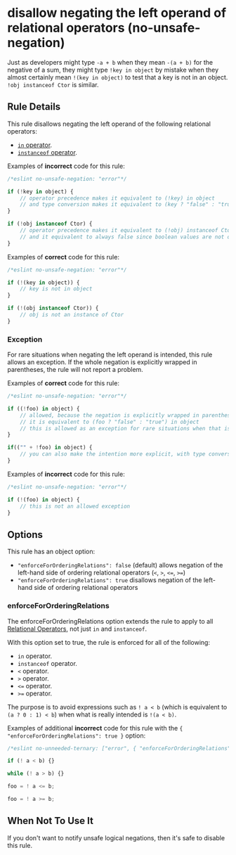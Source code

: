 # disallow negating the left operand of relational operators (no-unsafe-negation)

Just as developers might type `-a + b` when they mean `-(a + b)` for the negative of a sum, they might type `!key in object` by mistake when they almost certainly mean `!(key in object)` to test that a key is not in an object. `!obj instanceof Ctor` is similar.

## Rule Details

This rule disallows negating the left operand of the following relational operators:

- [`in` operator](https://developer.mozilla.org/en-US/docs/Web/JavaScript/Reference/Operators/in).
- [`instanceof` operator](https://developer.mozilla.org/en-US/docs/Web/JavaScript/Reference/Operators/instanceof).

Examples of **incorrect** code for this rule:

```js
/*eslint no-unsafe-negation: "error"*/

if (!key in object) {
    // operator precedence makes it equivalent to (!key) in object
    // and type conversion makes it equivalent to (key ? "false" : "true") in object
}

if (!obj instanceof Ctor) {
    // operator precedence makes it equivalent to (!obj) instanceof Ctor
    // and it equivalent to always false since boolean values are not objects.
}
```

Examples of **correct** code for this rule:

```js
/*eslint no-unsafe-negation: "error"*/

if (!(key in object)) {
    // key is not in object
}

if (!(obj instanceof Ctor)) {
    // obj is not an instance of Ctor
}
```

### Exception

For rare situations when negating the left operand is intended, this rule allows an exception.
If the whole negation is explicitly wrapped in parentheses, the rule will not report a problem.

Examples of **correct** code for this rule:

```js
/*eslint no-unsafe-negation: "error"*/

if ((!foo) in object) {
    // allowed, because the negation is explicitly wrapped in parentheses
    // it is equivalent to (foo ? "false" : "true") in object
    // this is allowed as an exception for rare situations when that is the intended meaning
}

if(("" + !foo) in object) {
    // you can also make the intention more explicit, with type conversion
}
```

Examples of **incorrect** code for this rule:

```js
/*eslint no-unsafe-negation: "error"*/

if (!(foo) in object) {
    // this is not an allowed exception
}
```

## Options

This rule has an object option:

- `"enforceForOrderingRelations": false` (default) allows negation of the left-hand side of ordering relational operators (`<`, `>`, `<=`, `>=`)
- `"enforceForOrderingRelations": true` disallows negation of the left-hand side of ordering relational operators

### enforceForOrderingRelations

The enforceForOrderingRelations option extends the rule to apply to all [Relational Operators](https://www.ecma-international.org/ecma-262/10.0/index.html#sec-relational-operators), not just `in` and `instanceof`.

With this option set to true, the rule is enforced for all of the following:

- `in` operator.
- `instanceof` operator.
- `<` operator.
- `>` operator.
- `<=` operator.
- `>=` operator.

The purpose is to avoid expressions such as `! a < b` (which is equivalent to `(a ? 0 : 1) < b`) when what is really intended is `!(a < b)`.

Examples of additional **incorrect** code for this rule with the `{ "enforceForOrderingRelations": true }` option:

```js
/*eslint no-unneeded-ternary: ["error", { "enforceForOrderingRelations": true }]*/

if (! a < b) {}

while (! a > b) {}

foo = ! a <= b;

foo = ! a >= b;
```

## When Not To Use It

If you don't want to notify unsafe logical negations, then it's safe to disable this rule.
